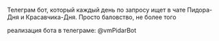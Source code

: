 Телеграм бот, который каждый день по запросу ищет в чате Пидора-Дня и Красавчика-Дня. Просто баловство, не более того

реализация бота в телеграме: @vmPidarBot